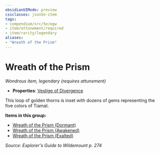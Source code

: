 ```yaml
---
obsidianUIMode: preview
cssclasses: json5e-item
tags:
- compendium/src/5e/egw
- item/attunement/required
- item/rarity/legendary
aliases: 
- "Wreath of the Prism"
---
```

# Wreath of the Prism
*Wondrous item, legendary (requires attunement)*  

- **Properties**: [Vestige of Divergence](Mechanics/Rules/item-properties.md#Vestige%20of%20Divergence)

This loop of golden thorns is inset with dozens of gems representing the five colors of Tiamat.

**Items in this group:**

- [Wreath of the Prism (Dormant)](Mechanics/items/wreath-of-the-prism-dormant-egw.md)
- [Wreath of the Prism (Awakened)](Mechanics/items/wreath-of-the-prism-awakened-egw.md)
- [Wreath of the Prism (Exalted)](Mechanics/items/wreath-of-the-prism-exalted-egw.md)

*Source: Explorer's Guide to Wildemount p. 274*